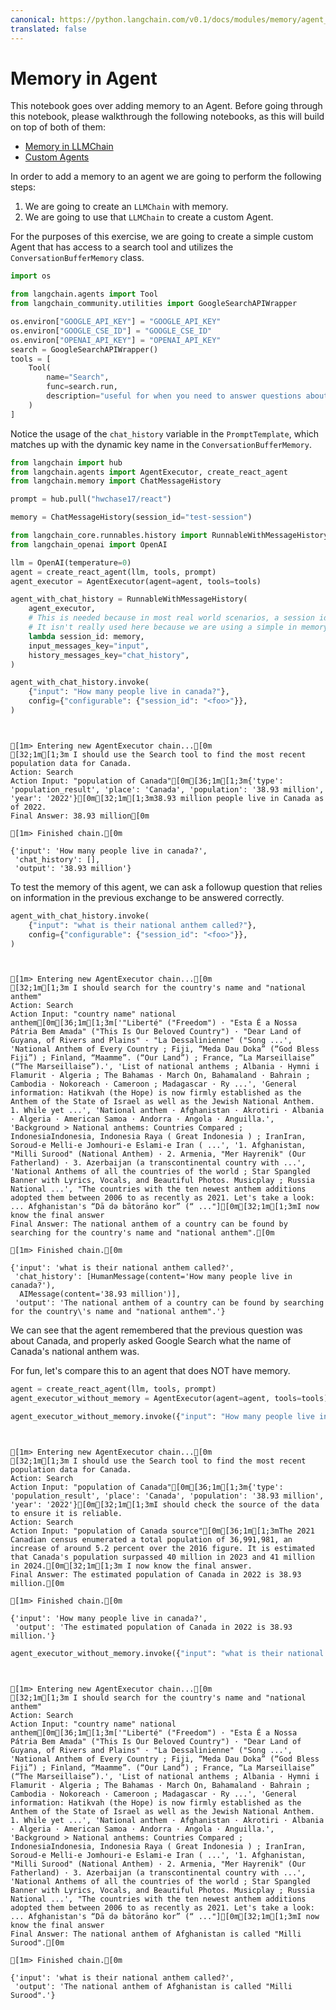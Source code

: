 ```yaml
---
canonical: https://python.langchain.com/v0.1/docs/modules/memory/agent_with_memory
translated: false
---
```


# Memory in Agent

This notebook goes over adding memory to an Agent. Before going through this notebook, please walkthrough the following notebooks, as this will build on top of both of them:

- [Memory in LLMChain](/docs/modules/memory/adding_memory)
- [Custom Agents](/docs/modules/agents/how_to/custom_agent)

In order to add a memory to an agent we are going to perform the following steps:

1. We are going to create an `LLMChain` with memory.
2. We are going to use that `LLMChain` to create a custom Agent.

For the purposes of this exercise, we are going to create a simple custom Agent that has access to a search tool and utilizes the `ConversationBufferMemory` class.

```python
import os

from langchain.agents import Tool
from langchain_community.utilities import GoogleSearchAPIWrapper
```

```python
os.environ["GOOGLE_API_KEY"] = "GOOGLE_API_KEY"
os.environ["GOOGLE_CSE_ID"] = "GOOGLE_CSE_ID"
os.environ["OPENAI_API_KEY"] = "OPENAI_API_KEY"
search = GoogleSearchAPIWrapper()
tools = [
    Tool(
        name="Search",
        func=search.run,
        description="useful for when you need to answer questions about current events",
    )
]
```

Notice the usage of the `chat_history` variable in the `PromptTemplate`, which matches up with the dynamic key name in the `ConversationBufferMemory`.

```python
from langchain import hub
from langchain.agents import AgentExecutor, create_react_agent
from langchain.memory import ChatMessageHistory

prompt = hub.pull("hwchase17/react")

memory = ChatMessageHistory(session_id="test-session")
```

```python
from langchain_core.runnables.history import RunnableWithMessageHistory
from langchain_openai import OpenAI

llm = OpenAI(temperature=0)
agent = create_react_agent(llm, tools, prompt)
agent_executor = AgentExecutor(agent=agent, tools=tools)

agent_with_chat_history = RunnableWithMessageHistory(
    agent_executor,
    # This is needed because in most real world scenarios, a session id is needed
    # It isn't really used here because we are using a simple in memory ChatMessageHistory
    lambda session_id: memory,
    input_messages_key="input",
    history_messages_key="chat_history",
)
```

```python
agent_with_chat_history.invoke(
    {"input": "How many people live in canada?"},
    config={"configurable": {"session_id": "<foo>"}},
)
```

```output


[1m> Entering new AgentExecutor chain...[0m
[32;1m[1;3m I should use the Search tool to find the most recent population data for Canada.
Action: Search
Action Input: "population of Canada"[0m[36;1m[1;3m{'type': 'population_result', 'place': 'Canada', 'population': '38.93 million', 'year': '2022'}[0m[32;1m[1;3m38.93 million people live in Canada as of 2022.
Final Answer: 38.93 million[0m

[1m> Finished chain.[0m
```

```output
{'input': 'How many people live in canada?',
 'chat_history': [],
 'output': '38.93 million'}
```

To test the memory of this agent, we can ask a followup question that relies on information in the previous exchange to be answered correctly.

```python
agent_with_chat_history.invoke(
    {"input": "what is their national anthem called?"},
    config={"configurable": {"session_id": "<foo>"}},
)
```

```output


[1m> Entering new AgentExecutor chain...[0m
[32;1m[1;3m I should search for the country's name and "national anthem"
Action: Search
Action Input: "country name" national anthem[0m[36;1m[1;3m['"Liberté" ("Freedom") · "Esta É a Nossa Pátria Bem Amada" ("This Is Our Beloved Country") · "Dear Land of Guyana, of Rivers and Plains" · "La Dessalinienne" ("Song ...', 'National Anthem of Every Country ; Fiji, “Meda Dau Doka” (“God Bless Fiji”) ; Finland, “Maamme”. (“Our Land”) ; France, “La Marseillaise” (“The Marseillaise”).', 'List of national anthems ; Albania · Hymni i Flamurit · Algeria ; The Bahamas · March On, Bahamaland · Bahrain ; Cambodia · Nokoreach · Cameroon ; Madagascar · Ry ...', 'General information: Hatikvah (the Hope) is now firmly established as the Anthem of the State of Israel as well as the Jewish National Anthem. 1. While yet ...', 'National anthem · Afghanistan · Akrotiri · Albania · Algeria · American Samoa · Andorra · Angola · Anguilla.', 'Background > National anthems: Countries Compared ; IndonesiaIndonesia, Indonesia Raya ( Great Indonesia ) ; IranIran, Soroud-e Melli-e Jomhouri-e Eslami-e Iran ( ...', '1. Afghanistan, "Milli Surood" (National Anthem) · 2. Armenia, "Mer Hayrenik" (Our Fatherland) · 3. Azerbaijan (a transcontinental country with ...', 'National Anthems of all the countries of the world ; Star Spangled Banner with Lyrics, Vocals, and Beautiful Photos. Musicplay ; Russia National ...', "The countries with the ten newest anthem additions adopted them between 2006 to as recently as 2021. Let's take a look: ... Afghanistan's “Dā də bātorāno kor” (“ ..."][0m[32;1m[1;3mI now know the final answer
Final Answer: The national anthem of a country can be found by searching for the country's name and "national anthem".[0m

[1m> Finished chain.[0m
```

```output
{'input': 'what is their national anthem called?',
 'chat_history': [HumanMessage(content='How many people live in canada?'),
  AIMessage(content='38.93 million')],
 'output': 'The national anthem of a country can be found by searching for the country\'s name and "national anthem".'}
```

We can see that the agent remembered that the previous question was about Canada, and properly asked Google Search what the name of Canada's national anthem was.

For fun, let's compare this to an agent that does NOT have memory.

```python
agent = create_react_agent(llm, tools, prompt)
agent_executor_without_memory = AgentExecutor(agent=agent, tools=tools)
```

```python
agent_executor_without_memory.invoke({"input": "How many people live in canada?"})
```

```output


[1m> Entering new AgentExecutor chain...[0m
[32;1m[1;3m I should use the Search tool to find the most recent population data for Canada.
Action: Search
Action Input: "population of Canada"[0m[36;1m[1;3m{'type': 'population_result', 'place': 'Canada', 'population': '38.93 million', 'year': '2022'}[0m[32;1m[1;3mI should check the source of the data to ensure it is reliable.
Action: Search
Action Input: "population of Canada source"[0m[36;1m[1;3mThe 2021 Canadian census enumerated a total population of 36,991,981, an increase of around 5.2 percent over the 2016 figure. It is estimated that Canada's population surpassed 40 million in 2023 and 41 million in 2024.[0m[32;1m[1;3m I now know the final answer.
Final Answer: The estimated population of Canada in 2022 is 38.93 million.[0m

[1m> Finished chain.[0m
```

```output
{'input': 'How many people live in canada?',
 'output': 'The estimated population of Canada in 2022 is 38.93 million.'}
```

```python
agent_executor_without_memory.invoke({"input": "what is their national anthem called?"})
```

```output


[1m> Entering new AgentExecutor chain...[0m
[32;1m[1;3m I should search for the country's name and "national anthem"
Action: Search
Action Input: "country name" national anthem[0m[36;1m[1;3m['"Liberté" ("Freedom") · "Esta É a Nossa Pátria Bem Amada" ("This Is Our Beloved Country") · "Dear Land of Guyana, of Rivers and Plains" · "La Dessalinienne" ("Song ...', 'National Anthem of Every Country ; Fiji, “Meda Dau Doka” (“God Bless Fiji”) ; Finland, “Maamme”. (“Our Land”) ; France, “La Marseillaise” (“The Marseillaise”).', 'List of national anthems ; Albania · Hymni i Flamurit · Algeria ; The Bahamas · March On, Bahamaland · Bahrain ; Cambodia · Nokoreach · Cameroon ; Madagascar · Ry ...', 'General information: Hatikvah (the Hope) is now firmly established as the Anthem of the State of Israel as well as the Jewish National Anthem. 1. While yet ...', 'National anthem · Afghanistan · Akrotiri · Albania · Algeria · American Samoa · Andorra · Angola · Anguilla.', 'Background > National anthems: Countries Compared ; IndonesiaIndonesia, Indonesia Raya ( Great Indonesia ) ; IranIran, Soroud-e Melli-e Jomhouri-e Eslami-e Iran ( ...', '1. Afghanistan, "Milli Surood" (National Anthem) · 2. Armenia, "Mer Hayrenik" (Our Fatherland) · 3. Azerbaijan (a transcontinental country with ...', 'National Anthems of all the countries of the world ; Star Spangled Banner with Lyrics, Vocals, and Beautiful Photos. Musicplay ; Russia National ...', "The countries with the ten newest anthem additions adopted them between 2006 to as recently as 2021. Let's take a look: ... Afghanistan's “Dā də bātorāno kor” (“ ..."][0m[32;1m[1;3mI now know the final answer
Final Answer: The national anthem of Afghanistan is called "Milli Surood".[0m

[1m> Finished chain.[0m
```

```output
{'input': 'what is their national anthem called?',
 'output': 'The national anthem of Afghanistan is called "Milli Surood".'}
```